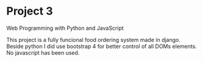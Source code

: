 # Project 3

Web Programming with Python and JavaScript



This project is a fully funcional food ordering system made in django.
Beside python I did use bootstrap 4 for better control of all DOMs elements.
No javascript has been used.


